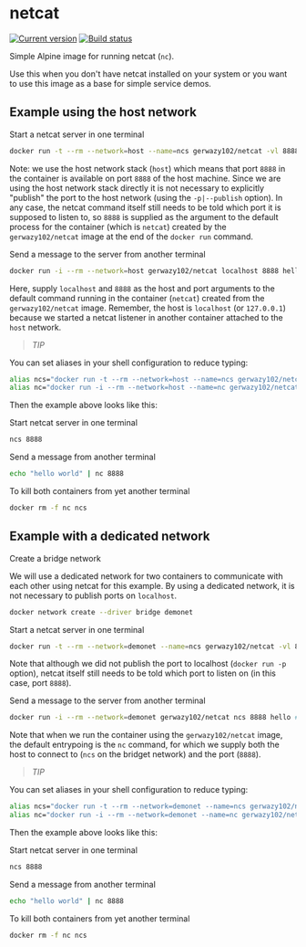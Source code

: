 # netcat

[![Current version](https://img.shields.io/docker/v/gerwazy102/netcat?sort=semver&style=plastic)](https://hub.docker.com/r/gerwazy102/netcat)
[![Build status](https://img.shields.io/github/actions/workflow/status/gerwazy102/docker-netcat/release.yml)](https://hub.docker.com/r/gerwazy102/netcat)

Simple Alpine image for running netcat (`nc`).

Use this when you don't have netcat installed on your system or you want to use this image as a
base for simple service demos.

## Example using the host network

Start a netcat server in one terminal

```bash
docker run -t --rm --network=host --name=ncs gerwazy102/netcat -vl 8888
```

Note: we use the host network stack (`host`) which means that port `8888` in the
container is available on port `8888` of the host machine. Since we are using the host
network stack directly it is not necessary to explicitly "publish" the port to the host
network (using the `-p|--publish` option). In any case, the netcat command itself still
needs to be told which port it is supposed to listen to, so `8888` is supplied as the
argument to the default process for the container (which is `netcat`) created by the
`gerwazy102/netcat` image at the end of the `docker run` command.

Send a message to the server from another terminal

```bash
docker run -i --rm --network=host gerwazy102/netcat localhost 8888 hello # will see hello echoed at the other terminal
```

Here, supply `localhost` and `8888` as the host and port arguments to the default
command running in the container (`netcat`) created from the `gerwazy102/netcat`
image. Remember, the host is `localhost` (or `127.0.0.1`) because we started a netcat listener in
another container attached to the `host` network.

> *TIP*

You can set aliases in your shell configuration to reduce typing:

```bash
alias ncs="docker run -t --rm --network=host --name=ncs gerwazy102/netcat -vl"
alias nc="docker run -i --rm --network=host --name=nc gerwazy102/netcat localhost"
```

Then the example above looks like this:

Start netcat server in one terminal

```bash
ncs 8888
```

Send a message from another terminal

```bash
echo "hello world" | nc 8888
```

To kill both containers from yet another terminal

```bash
docker rm -f nc ncs
```

## Example with a dedicated network

Create a bridge network

We will use a dedicated network for two containers to communicate with each other using netcat
for this example. By using a dedicated network, it is not necessary to publish ports on `localhost`.

```bash
docker network create --driver bridge demonet
```

Start a netcat server in one terminal

```bash
docker run -t --rm --network=demonet --name=ncs gerwazy102/netcat -vl 8888
```

Note that although we did not publish the port to localhost (`docker run -p` option),
netcat itself still needs to be told which port to listen on (in this case, port `8888`).

Send a message to the server from another terminal

```bash
docker run -i --rm --network=demonet gerwazy102/netcat ncs 8888 hello # will see hello echoed at the other terminal
```

Note that when we run the container using the `gerwazy102/netcat` image, the default
entrypoing is the `nc` command, for which we supply both the host to connect to (`ncs` on the bridget network) and the port (`8888`).

> *TIP*

You can set aliases in your shell configuration to reduce typing:

```bash
alias ncs="docker run -t --rm --network=demonet --name=ncs gerwazy102/netcat -vl"
alias nc="docker run -i --rm --network=demonet --name=nc gerwazy102/netcat ncs"
```

Then the example above looks like this:

Start netcat server in one terminal

```bash
ncs 8888
```

Send a message from another terminal

```bash
echo "hello world" | nc 8888
```

To kill both containers from yet another terminal

```bash
docker rm -f nc ncs
```
